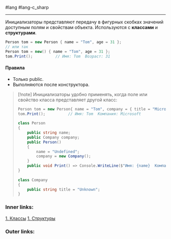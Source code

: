 #lang #lang-c_sharp 

---
Инициализаторы представляют передачу в фигурных скобках значений доступным полям и свойствам объекта. 
Используются с **классами** и **структурами**.

```csharp
Person tom = new Person { name = "Tom", age = 31 };
// или так
Person tom = new() { name = "Tom", age = 31 };
tom.Print();          // Имя: Tom  Возраст: 31
```

#### Правила
- Только public.
- Выполняются после конструктора.


> [!note] Инициализаторы удобно применять, когда поле или свойство класса представляет другой класс:
> ```csharp
> Person tom = new Person{ name = "Tom", company = { title = "Microsoft"} };
> tom.Print();          // Имя: Tom  Компания: Microsoft
>  
> class Person
> {
>     public string name;
>     public Company company;
>     public Person() 
>     { 
>         name = "Undefined";
>         company = new Company();
>     }
>     public void Print() => Console.WriteLine($"Имя: {name}  Компания: {company.title}");
> }
>  
> class Company
> {
>     public string title = "Unknown";
> }
> ```

### Inner links:
[1. Классы](1.%20Lang/C-sharp/0.%20Введение/2.%20Классы%20и%20структуры/1.%20Классы.md)
[1. Структуры](1.%20Lang/C-sharp/0.%20Введение/2.%20Классы%20и%20структуры/1.%20Структуры.md)

### Outer links:

